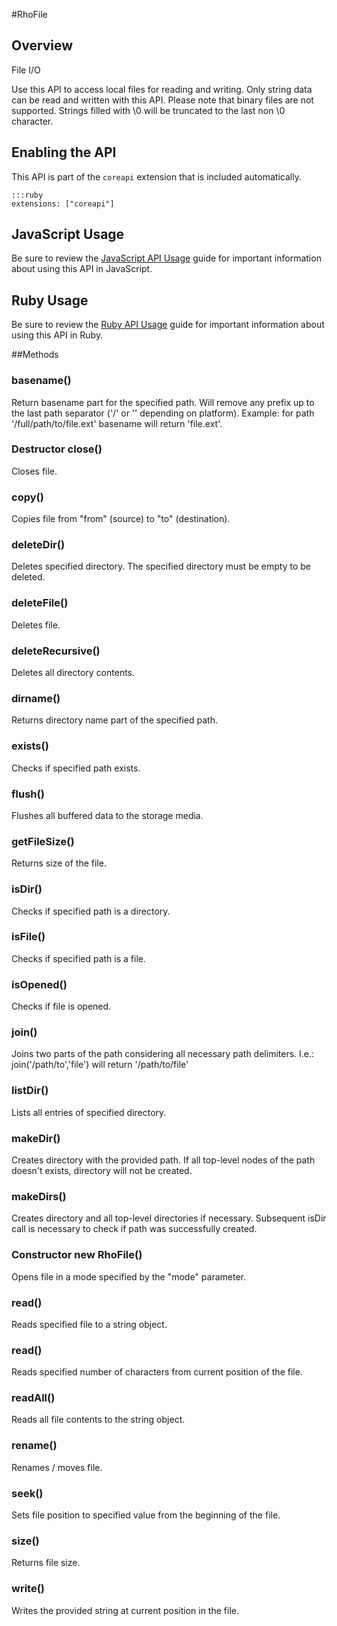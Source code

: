 #RhoFile


## Overview
<p>File I/O</p>
<p>Use this API to access local files for reading and writing. Only string data can be read and written with this API. Please note that binary files are not supported. Strings filled with \0 will be truncated to the last non \0 character.</p>

<h2>Enabling the API</h2>

<p>This API is part of the <code>coreapi</code> extension that is included automatically.</p>

<pre><code>:::ruby
extensions: ["coreapi"]
</code></pre>

<h2>JavaScript Usage</h2>

<p>Be sure to review the <a href="/guide/api_js">JavaScript API Usage</a> guide for important information about using this API in JavaScript.</p>

<h2>Ruby Usage</h2>

<p>Be sure to review the <a href="/guide/api_ruby">Ruby API Usage</a> guide for important information about using this API in Ruby.</p>



##Methods



### basename()
Return basename part for the specified path. Will remove any prefix up to the last path separator ('/' or '\' depending on platform). Example: for path '/full/path/to/file.ext' basename will return 'file.ext'. 

### <span class="label label-inverse"> Destructor</span> close()
Closes file.

### copy()
Copies file from "from" (source) to "to" (destination).

### deleteDir()
Deletes specified directory. The specified directory must be empty to be deleted.

### deleteFile()
Deletes file.

### deleteRecursive()
Deletes all directory contents.

### dirname()
Returns directory name part of the specified path.

### exists()
Checks if specified path exists.

### flush()
Flushes all buffered data to the storage media.

### getFileSize()
Returns size of the file.

### isDir()
Checks if specified path is a directory.

### isFile()
Checks if specified path is a file.

### isOpened()
Checks if file is opened.

### join()
Joins two parts of the path considering all necessary path delimiters. I.e.: join('/path/to','file') will return '/path/to/file' 

### listDir()
Lists all entries of specified directory.

### makeDir()
Creates directory with the provided path. If all top-level nodes of the path doesn't exists, directory will not be created.

### makeDirs()
Creates directory and all top-level directories if necessary. Subsequent isDir call is necessary to check if path was successfully created.

### <span class="label label-inverse"> Constructor</span>  new RhoFile()
Opens file in a mode specified by the "mode" parameter.

### read()
Reads specified file to a string object.

### read()
Reads specified number of characters from current position of the file.

### readAll()
Reads all file contents to the string object.

### rename()
Renames / moves file.

### seek()
Sets file position to specified value from the beginning of the file.

### size()
Returns file size.

### write()
Writes the provided string at current position in the file.